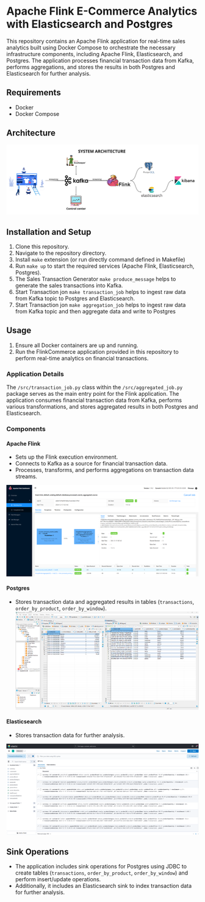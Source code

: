 # Apache Flink E-Commerce Analytics with Elasticsearch and Postgres

This repository contains an Apache Flink application for real-time sales analytics built using Docker Compose to orchestrate the necessary infrastructure components, including Apache Flink, Elasticsearch, and Postgres. The application processes financial transaction data from Kafka, performs aggregations, and stores the results in both Postgres and Elasticsearch for further analysis.

## Requirements
- Docker
- Docker Compose

## Architecture
![System Architecture.png](./assets/System%20Architecture.png)

## Installation and Setup
1. Clone this repository.
2. Navigate to the repository directory.
3. Install `make` extension (or run directly command defined in Makefile)
3. Run `make up` to start the required services (Apache Flink, Elasticsearch, Postgres).
4. The Sales Transaction Generator `make produce_message` helps to generate the sales transactions into Kafka.
5. Start Transaction jon `make transaction_job` helps to ingest raw data from Kafka topic to Postgres and Elasticsearch.
5. Start Transaction jon `make aggregation_job` helps to ingest raw data from Kafka topic and then aggregate data and write to Postgres 

## Usage
1. Ensure all Docker containers are up and running.
2. Run the FlinkCommerce application provided in this repository to perform real-time analytics on financial transactions.

### Application Details
The `/src/transaction_job.py` class within the `/src/aggregated_job.py` package serves as the main entry point for the Flink application. The application consumes financial transaction data from Kafka, performs various transformations, and stores aggregated results in both Postgres and Elasticsearch.

### Components
#### Apache Flink
- Sets up the Flink execution environment.
- Connects to Kafka as a source for financial transaction data.
- Processes, transforms, and performs aggregations on transaction data streams.

![flink](./assets/flink.png)

#### Postgres
- Stores transaction data and aggregated results in tables (`transactions`, `order_by_product`, `order_by_window`).
![postgres](./assets/postgres.png)

#### Elasticsearch
- Stores transaction data for further analysis.

![elasticsearch](./assets/elasticsearch.png)

## Sink Operations
- The application includes sink operations for Postgres using JDBC to create tables (`transactions`, `order_by_product`, `order_by_window`) and perform insert/update operations.
- Additionally, it includes an Elasticsearch sink to index transaction data for further analysis.

